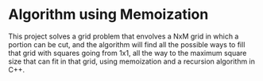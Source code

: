 # Algorithm using Memoization

This project solves a grid problem that envolves a NxM grid in which a portion can be cut, and the algorithm will find all the possible ways to fill that grid with squares going from 1x1, all the way to the maximum square size that can fit in that grid, using memoization and a recursion algorithm in C++.
